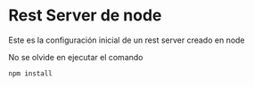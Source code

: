 # Rest Server de node

Este es la configuración inicial de un rest server creado en node

No se olvide en ejecutar el comando 

```npm install```